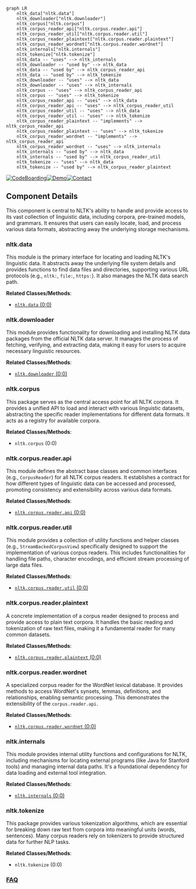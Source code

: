 ```mermaid
graph LR
    nltk_data["nltk.data"]
    nltk_downloader["nltk.downloader"]
    nltk_corpus["nltk.corpus"]
    nltk_corpus_reader_api["nltk.corpus.reader.api"]
    nltk_corpus_reader_util["nltk.corpus.reader.util"]
    nltk_corpus_reader_plaintext["nltk.corpus.reader.plaintext"]
    nltk_corpus_reader_wordnet["nltk.corpus.reader.wordnet"]
    nltk_internals["nltk.internals"]
    nltk_tokenize["nltk.tokenize"]
    nltk_data -- "uses" --> nltk_internals
    nltk_downloader -- "used by" --> nltk_data
    nltk_data -- "used by" --> nltk_corpus_reader_api
    nltk_data -- "used by" --> nltk_tokenize
    nltk_downloader -- "uses" --> nltk_data
    nltk_downloader -- "uses" --> nltk_internals
    nltk_corpus -- "uses" --> nltk_corpus_reader_api
    nltk_corpus -- "uses" --> nltk_tokenize
    nltk_corpus_reader_api -- "uses" --> nltk_data
    nltk_corpus_reader_api -- "uses" --> nltk_corpus_reader_util
    nltk_corpus_reader_util -- "uses" --> nltk_data
    nltk_corpus_reader_util -- "uses" --> nltk_tokenize
    nltk_corpus_reader_plaintext -- "implements" --> nltk_corpus_reader_api
    nltk_corpus_reader_plaintext -- "uses" --> nltk_tokenize
    nltk_corpus_reader_wordnet -- "implements" --> nltk_corpus_reader_api
    nltk_corpus_reader_wordnet -- "uses" --> nltk_internals
    nltk_internals -- "used by" --> nltk_data
    nltk_internals -- "used by" --> nltk_corpus_reader_util
    nltk_tokenize -- "uses" --> nltk_data
    nltk_tokenize -- "used by" --> nltk_corpus_reader_plaintext
```
[![CodeBoarding](https://img.shields.io/badge/Generated%20by-CodeBoarding-9cf?style=flat-square)](https://github.com/CodeBoarding/GeneratedOnBoardings)[![Demo](https://img.shields.io/badge/Try%20our-Demo-blue?style=flat-square)](https://www.codeboarding.org/demo)[![Contact](https://img.shields.io/badge/Contact%20us%20-%20contact@codeboarding.org-lightgrey?style=flat-square)](mailto:contact@codeboarding.org)

## Component Details

This component is central to NLTK's ability to handle and provide access to its vast collection of linguistic data, including corpora, pre-trained models, and grammars. It ensures that users can easily locate, load, and process various data formats, abstracting away the underlying storage mechanisms.

### nltk.data
This module is the primary interface for locating and loading NLTK's linguistic data. It abstracts away the underlying file system details and provides functions to find data files and directories, supporting various URL protocols (e.g., `nltk:`, `file:`, `https:`). It also manages the NLTK data search path.


**Related Classes/Methods**:

- <a href="https://github.com/nltk/nltk/blob/master/nltk/data.py#L0-L0" target="_blank" rel="noopener noreferrer">`nltk.data` (0:0)</a>


### nltk.downloader
This module provides functionality for downloading and installing NLTK data packages from the official NLTK data server. It manages the process of fetching, verifying, and extracting data, making it easy for users to acquire necessary linguistic resources.


**Related Classes/Methods**:

- <a href="https://github.com/nltk/nltk/blob/master/nltk/downloader.py#L0-L0" target="_blank" rel="noopener noreferrer">`nltk.downloader` (0:0)</a>


### nltk.corpus
This package serves as the central access point for all NLTK corpora. It provides a unified API to load and interact with various linguistic datasets, abstracting the specific reader implementations for different data formats. It acts as a registry for available corpora.


**Related Classes/Methods**:

- `nltk.corpus` (0:0)


### nltk.corpus.reader.api
This module defines the abstract base classes and common interfaces (e.g., `CorpusReader`) for all NLTK corpus readers. It establishes a contract for how different types of linguistic data can be accessed and processed, promoting consistency and extensibility across various data formats.


**Related Classes/Methods**:

- <a href="https://github.com/nltk/nltk/blob/master/nltk/corpus/reader/api.py#L0-L0" target="_blank" rel="noopener noreferrer">`nltk.corpus.reader.api` (0:0)</a>


### nltk.corpus.reader.util
This module provides a collection of utility functions and helper classes (e.g., `StreamBackedCorpusView`) specifically designed to support the implementation of various corpus readers. This includes functionalities for handling file paths, character encodings, and efficient stream processing of large data files.


**Related Classes/Methods**:

- <a href="https://github.com/nltk/nltk/blob/master/nltk/corpus/reader/util.py#L0-L0" target="_blank" rel="noopener noreferrer">`nltk.corpus.reader.util` (0:0)</a>


### nltk.corpus.reader.plaintext
A concrete implementation of a corpus reader designed to process and provide access to plain text corpora. It handles the basic reading and tokenization of raw text files, making it a fundamental reader for many common datasets.


**Related Classes/Methods**:

- <a href="https://github.com/nltk/nltk/blob/master/nltk/corpus/reader/plaintext.py#L0-L0" target="_blank" rel="noopener noreferrer">`nltk.corpus.reader.plaintext` (0:0)</a>


### nltk.corpus.reader.wordnet
A specialized corpus reader for the WordNet lexical database. It provides methods to access WordNet's synsets, lemmas, definitions, and relationships, enabling semantic processing. This demonstrates the extensibility of the `corpus.reader.api`.


**Related Classes/Methods**:

- <a href="https://github.com/nltk/nltk/blob/master/nltk/corpus/reader/wordnet.py#L0-L0" target="_blank" rel="noopener noreferrer">`nltk.corpus.reader.wordnet` (0:0)</a>


### nltk.internals
This module provides internal utility functions and configurations for NLTK, including mechanisms for locating external programs (like Java for Stanford tools) and managing internal data paths. It's a foundational dependency for data loading and external tool integration.


**Related Classes/Methods**:

- <a href="https://github.com/nltk/nltk/blob/master/nltk/internals.py#L0-L0" target="_blank" rel="noopener noreferrer">`nltk.internals` (0:0)</a>


### nltk.tokenize
This package provides various tokenization algorithms, which are essential for breaking down raw text from corpora into meaningful units (words, sentences). Many corpus readers rely on tokenizers to provide structured data for further NLP tasks.


**Related Classes/Methods**:

- `nltk.tokenize` (0:0)




### [FAQ](https://github.com/CodeBoarding/GeneratedOnBoardings/tree/main?tab=readme-ov-file#faq)